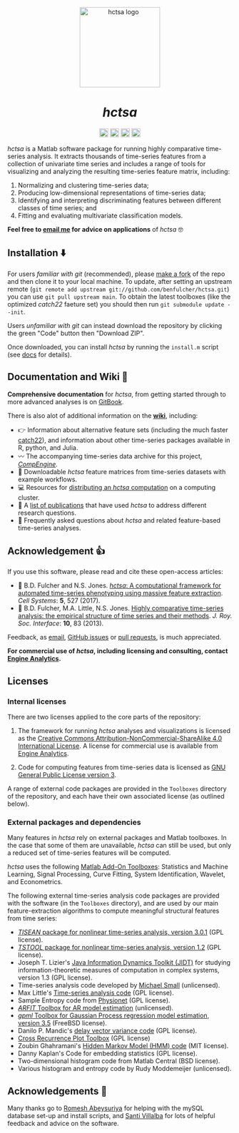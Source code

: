 <p align="center"><img src="img/hctsa_logo_banner.png" alt="hctsa logo" height="180"/></p>

<h1 align="center"><em>hctsa</em></h1>

<p align="center">
 	<a href="https://zenodo.org/badge/latestdoi/10790340"><img src="https://zenodo.org/badge/10790340.svg" height="20"/></a>
 	<a href="https://twitter.com/compTimeSeries"><img src="https://img.shields.io/twitter/url/https/twitter.com/compTimeSeries.svg?style=social&label=Follow%20%40compTimeSeries" height="20"/></a>
    <a href="https://creativecommons.org/licenses/by-nc-sa/4.0/"><img src="https://img.shields.io/badge/License-CC_BY--NC--SA_4.0-lightgrey.svg" height="20"/></a>
    <a href="https://www.gnu.org/licenses/gpl-3.0"><img src="https://img.shields.io/badge/License-GPLv3-blue.svg" height="20"/></a>
</p>

_hctsa_ is a Matlab software package for running highly comparative time-series analysis.
It extracts thousands of time-series features from a collection of univariate time series and includes a range of tools for visualizing and analyzing the resulting time-series feature matrix, including:

1. Normalizing and clustering time-series data;
2. Producing low-dimensional representations of time-series data;
3. Identifying and interpreting discriminating features between different classes of time series; and
4. Fitting and evaluating multivariate classification models.

__Feel free to [email me](mailto:ben.d.fulcher@gmail.com) for advice on applications__ of _hctsa_ :nerd_face:

## Installation :arrow_down:

For users _familiar with git_ (recommended), please [make a fork](https://help.github.com/articles/fork-a-repo/) of the repo and then clone it to your local machine.
To update, after setting an upstream remote (`git remote add upstream git://github.com/benfulcher/hctsa.git`) you can use `git pull upstream main`.
To obtain the latest toolboxes (like the optimized _catch22_ faeture set) you should then run `git submodule update --init`.

Users _unfamiliar with git_ can instead download the repository by clicking the green "Code" button then "Download ZIP".

Once downloaded, you can install _hctsa_ by running the `install.m` script (see [docs](https://time-series-features.gitbook.io/hctsa-manual/) for details).

<!-- We recommend working outside of the repository so that incremental updates can be pulled from the upstream repository. -->

## Documentation and Wiki &#x1F4D6;

__Comprehensive documentation__ for _hctsa_, from getting started through to more advanced analyses is on [GitBook](https://time-series-features.gitbook.io/hctsa-manual/).

There is also alot of additional information on the [__wiki__](https://github.com/benfulcher/hctsa/wiki/), including:

- :point_right: Information about alternative feature sets (including the much faster [catch22](https://github.com/DynamicsAndNeuralSystems/catch22)), and information about other time-series packages available in R, python, and Julia.
- :wavy_dash: The accompanying time-series data archive for this project, [_CompEngine_](http://www.comp-engine.org).
- :floppy_disk: Downloadable _hctsa_ feature matrices from time-series datasets with example workflows.
- :computer: Resources for [distributing an _hctsa_ computation](https://github.com/benfulcher/distributed_hctsa) on a computing cluster.
- :closed_book: A [list of publications](https://github.com/benfulcher/hctsa/wiki/Publications-using-hctsa) that have used _hctsa_ to address different research questions.
- :information_desk_person: Frequently asked questions about _hctsa_ and related feature-based time-series analyses.

## Acknowledgement :+1:

If you use this software, please read and cite these open-access articles:

- &#x1F4D7; B.D. Fulcher and N.S. Jones. [_hctsa_: A computational framework for automated time-series phenotyping using massive feature extraction](http://www.cell.com/cell-systems/fulltext/S2405-4712\(17\)30438-6). _Cell Systems_: __5__, 527 (2017).
- &#x1F4D7; B.D. Fulcher, M.A. Little, N.S. Jones. [Highly comparative time-series analysis: the empirical structure of time series and their methods](http://rsif.royalsocietypublishing.org/content/10/83/20130048.full). _J. Roy. Soc. Interface_: __10__, 83 (2013).

Feedback, as [email](mailto:ben.d.fulcher@gmail.com), [GitHub issues](https://github.com/benfulcher/hctsa/issues) or [pull requests](https://help.github.com/articles/using-pull-requests/), is much appreciated.

__For commercial use of _hctsa_, including licensing and consulting, contact [Engine Analytics](http://www.engineanalytics.org/).__

## Licenses

### Internal licenses

There are two licenses applied to the core parts of the repository:

1. The framework for running _hctsa_ analyses and visualizations is licensed as the [Creative Commons Attribution-NonCommercial-ShareAlike 4.0 International License](http://creativecommons.org/licenses/by-nc-sa/4.0/).
A license for commercial use is available from [Engine Analytics](http://www.engineanalytics.org/).

2. Code for computing features from time-series data is licensed as [GNU General Public License version 3](http://www.gnu.org/licenses/gpl-3.0.en.html).

A range of external code packages are provided in the `Toolboxes` directory of the repository, and each have their own associated license (as outlined below).

### External packages and dependencies

Many features in _hctsa_ rely on external packages and Matlab toolboxes.
In the case that some of them are unavailable, _hctsa_ can still be used, but only a reduced set of time-series features will be computed.

_hctsa_ uses the following [Matlab Add-On Toolboxes](https://au.mathworks.com/products.html): Statistics and Machine Learning, Signal Processing, Curve Fitting, System Identification, Wavelet, and Econometrics.

The following external time-series analysis code packages are provided with the software (in the `Toolboxes` directory), and are used by our main feature-extraction algorithms to compute meaningful structural features from time series:

- [_TISEAN_ package for nonlinear time-series analysis, version 3.0.1](http://www.mpipks-dresden.mpg.de/~tisean/Tisean_3.0.1/index.html) (GPL license).
- [_TSTOOL_ package for nonlinear time-series analysis, version 1.2](http://www.dpi.physik.uni-goettingen.de/tstool/) (GPL license).
- Joseph T. Lizier's [Java Information Dynamics Toolkit (JIDT)](https://github.com/jlizier/jidt) for studying information-theoretic measures of computation in complex systems, version 1.3 (GPL license).
- Time-series analysis code developed by [Michael Small](http://staffhome.ecm.uwa.edu.au/~00027830/code.html) (unlicensed).
- Max Little's [Time-series analysis code](http://www.maxlittle.net/software/index.php) (GPL license).
- Sample Entropy code from [Physionet](https://archive.physionet.org/faq.shtml#license) (GPL license).
- [_ARFIT_ Toolbox for AR model estimation](http://climate-dynamics.org/software/#arfit) (unlicensed).
- [_gpml_ Toolbox for Gaussian Process regression model estimation, version 3.5](http://www.gaussianprocess.org/gpml/code/matlab/doc/) (FreeBSD license).
- Danilo P. Mandic's [delay vector variance code](http://www.commsp.ee.ic.ac.uk/~mandic/dvv.htm) (GPL license).
- [Cross Recurrence Plot Toolbox](http://tocsy.pik-potsdam.de/CRPtoolbox/) (GPL license)
- Zoubin Ghahramani's [Hidden Markov Model (HMM) code](http://mlg.eng.cam.ac.uk/zoubin/software.html) (MIT license).
- Danny Kaplan's Code for embedding statistics (GPL license).
- Two-dimensional histogram code from Matlab Central (BSD license).
- Various histogram and entropy code by Rudy Moddemeijer (unlicensed).

## Acknowledgements :wave:

Many thanks go to [Romesh Abeysuriya](https://github.com/RomeshA) for helping with the mySQL database set-up and install scripts, and [Santi Villalba](https://github.com/sdvillal) for lots of helpful feedback and advice on the software.
